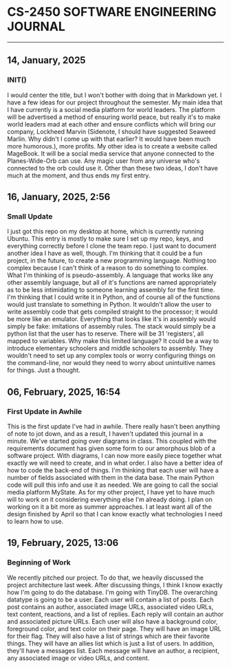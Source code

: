 # CS-2450 SOFTWARE ENGINEERING JOURNAL
---
## 14, January, 2025
### INIT()
I would center the title, but I won't bother with doing that in Markdown yet. I have a few ideas for our project throughout the semester. My main idea that I have currently is a social media platform
for world leaders. The platform will be advertised a method of ensuring world peace, but really it's to make world leaders mad at each other and ensure conflicts which will bring our company, Lockheed 
Marvin (Sidenote, I should have suggested Seaweed Marlin. Why didn't I come up with that earlier? It would have been much more humorous.), more profits. My other idea is to create a website called 
MageBook. It will be a social media service that anyone connected to the Planes-Wide-Orb can use. Any magic user from any universe who's connected to the orb could use it. Other than these two ideas, I 
don't have much at the moment, and thus ends my first entry.

## 16, January, 2025, 2:56
### Small Update
I just got this repo on my desktop at home, which is currently running Ubuntu. This entry is mostly to make sure I set up my repo, keys, and everything correctly before I clone the team repo. I just
want to document another idea I have as well, though. I'm thinking that it could be a fun project, in the future, to create a new programming language. Nothing too complex because I can't think of
a reason to do something to complex. What I'm thinking of is pseudo-assembly. A language that works like any other assembly language, but all of it's functions are named appropriately as to be less
intimidating to someone learning assembly for the first time. I'm thinking that I could write it in Python, and of course all of the functions would just translate to something in Python. It wouldn't
allow the user to write assembly code that gets compiled straight to the processor; it would be more like an emulator. Everything that looks like it's in assembly would simply be fake: imitations of
assembly rules. The stack would simply be a python list that the user has to reserve. There will be 31 'registers', all mapped to variables. Why make this limited language? It could be a way to
introduce elementary schoolers and middle schoolers to assembly. They wouldn't need to set up any complex tools or worry configuring things on the command-line, nor would they need to worry about
unintuitive names for things. Just a thought.

## 06, February, 2025, 16:54
### First Update in Awhile
This is the first update I've had in awhile. There really hasn't been anything of note to jot down, and as a result, I haven't updated this journal in a minute. We've started going over diagrams in
class. This coupled with the requirements document has given some form to our amorphous blob of a software project. With diagrams, I can now more easily piece together what exactly we will need to
create, and in what order. I also have a better idea of how to code the back-end of things. I'm thinking that each user will have a number of fields associated with them in the data base. The main 
Python code will pull this info and use it as needed. We are going to call the social media platform MyState. As for my other project, I have yet to have much will to work on it considering everything
else I'm already doing. I plan on working on it a bit more as summer approaches. I at least want all of the design finished by April so that I can know exactly what technologies I need to learn how to 
use.

## 19, February, 2025, 13:06
### Beginning of Work
We recently pitched our project. To do that, we heavily discussed the project architecture last week. After discussing things, I think I know exactly how I'm going to do the database. I'm going with
TinyDB. The overarching datatype is going to be a user. Each user will contain a list of posts. Each post contains an author, associated image URLs, associated video URLs, text content, reactions, 
and a list of replies. Each reply will contain an author and associated picture URLs. Each user will also have a background color, foreground color, and text color on their page. They will have an image 
URL for their flag. They will also have a list of strings which are their favorite things. They will have an allies list which is just a list of users. In addition, they'll have a messages list. Each 
message will have an author, a recipient, any associated image or video URLs, and content.
